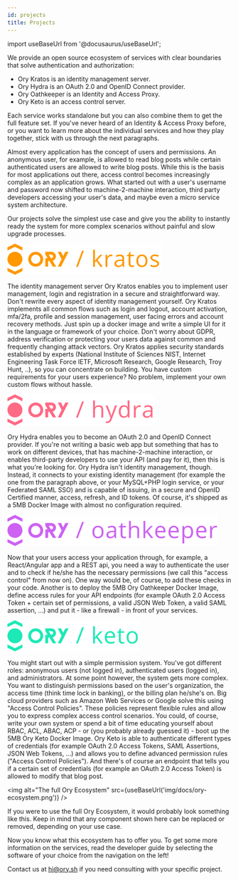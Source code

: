 ```yaml
---
id: projects
title: Projects
---
```


import useBaseUrl from '@docusaurus/useBaseUrl';

We provide an open source ecosystem of services with clear boundaries that solve
authentication and authorization:

- Ory Kratos is an identity management server.
- Ory Hydra is an OAuth 2.0 and OpenID Connect provider.
- Ory Oathkeeper is an Identity and Access Proxy.
- Ory Keto is an access control server.

Each service works standalone but you can also combine them to get the full
feature set. If you've never heard of an Identity & Access Proxy before, or you
want to learn more about the individual services and how they play together,
stick with us through the next paragraphs.

Almost every application has the concept of users and permissions. An anonymous
user, for example, is allowed to read blog posts while certain authenticated
users are allowed to write blog posts. While this is the basis for most
applications out there, access control becomes increasingly complex as an
application grows. What started out with a user's username and password now
shifted to machine-2-machine interaction, third party developers accessing your
user's data, and maybe even a micro service system architecture.

Our projects solve the simplest use case and give you the ability to instantly
ready the system for more complex scenarios without painful and slow upgrade
processes.

![Ory Kratos](https://raw.githubusercontent.com/ory/meta/master/static/logos/logo-kratos.svg)

The identity management server Ory Kratos enables you to implement user
management, login and registration in a secure and straightforward way. Don't
rewrite every aspect of identity management yourself. Ory Kratos implements all
common flows such as login and logout, account activation, mfa/2fa, profile and
session management, user facing errors and account recovery methods. Just spin
up a docker image and write a simple UI for it in the language or framework of
your choice. Don't worry about GDPR, address verification or protecting your
users data against common and frequently changing attack vectors. Ory Kratos
applies security standards established by experts (National Institute of
Sciences NIST, Internet Engineering Task Force IETF, Microsoft Research, Google
Research, Troy Hunt, ..), so you can concentrate on building. You have custom
requirements for your users experience? No problem, implement your own custom
flows without hassle.

![Ory Hydra](https://raw.githubusercontent.com/ory/meta/master/static/logos/logo-hydra.svg)

Ory Hydra enables you to become an OAuth 2.0 and OpenID Connect provider. If
you're not writing a basic web app but something that has to work on different
devices, that has machine-2-machine interaction, or enables third-party
developers to use your API (and pay for it), then this is what you're looking
for. Ory Hydra isn't identity management, though. Instead, it connects to your
existing identity management (for example the one from the paragraph above, or
your MySQL+PHP login service, or your Federated SAML SSO) and is capable of
issuing, in a secure and OpenID Certified manner, access, refresh, and ID
tokens. Of course, it's shipped as a 5MB Docker Image with almost no
configuration required.

![Ory Oathkeeper](https://raw.githubusercontent.com/ory/meta/master/static/logos/logo-oathkeeper.svg)

Now that your users access your application through, for example, a
React/Angular app and a REST api, you need a way to authenticate the user and to
check if he/she has the necessary permissions (we call this "access control"
from now on). One way would be, of course, to add these checks in your code.
Another is to deploy the 5MB Ory Oathkeeper Docker Image, define access rules
for your API endpoints (for example OAuth 2.0 Access Token + certain set of
permissions, a valid JSON Web Token, a valid SAML assertion, ...) and put it -
like a firewall - in front of your services.

![Ory Keto](https://raw.githubusercontent.com/ory/meta/master/static/logos/logo-keto.svg)

You might start out with a simple permission system. You've got different roles:
anonymous users (not logged in), authenticated users (logged in), and
administrators. At some point however, the system gets more complex. You want to
distinguish permissions based on the user's organization, the access time (think
time lock in banking), or the billing plan he/she's on. Big cloud providers such
as Amazon Web Services or Google solve this using "Access Control Policies".
These policies represent flexible rules and allow you to express complex access
control scenarios. You could, of course, write your own system or spend a bit of
time educating yourself about RBAC, ACL, ABAC, ACP - or (you probably already
guessed it) - boot up the 5MB Ory Keto Docker Image. Ory Keto is able to
authenticate different types of credentials (for example OAuth 2.0 Access
Tokens, SAML Assertions, JSON Web Tokens, ...) and allows you to define advanced
permission rules ("Access Control Policies"). And there's of course an endpoint
that tells you if a certain set of credentials (for example an OAuth 2.0 Access
Token) is allowed to modify that blog post.

<img alt="The full Ory Ecosystem" src={useBaseUrl('img/docs/ory-ecosystem.png')}
/>

If you were to use the full Ory Ecosystem, it would probably look something like
this. Keep in mind that any component shown here can be replaced or removed,
depending on your use case.

Now you know what this ecosystem has to offer you. To get some more information
on the services, read the developer guide by selecting the software of your
choice from the navigation on the left!

Contact us at [hi@ory.sh](mailto:hi@ory.sh) if you need consulting with your
specific project.
